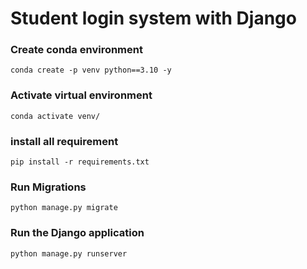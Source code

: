# Student login system with Django

### Create conda environment
```
conda create -p venv python==3.10 -y
```

### Activate virtual environment
```
conda activate venv/
```

### install all requirement
```
pip install -r requirements.txt
```

### Run Migrations
```
python manage.py migrate
```

### Run the Django application
```
python manage.py runserver
```
